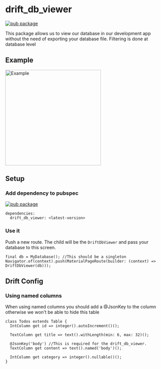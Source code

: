 # drift_db_viewer

[![pub package](https://img.shields.io/pub/v/drift_db_viewer.svg)](https://pub.dartlang.org/packages/drift_db_viewer)

This package allows us to view our database in our development app without the need of exporting your database file.
Filtering is done at database level

## Example

<img src="https://github.com/vanlooverenkoen/db_viewer/blob/master/drift_db_viewer/assets/example.gif?raw=true" alt="Example" width="300"/>

## Setup

### Add dependency to pubspec

[![pub package](https://img.shields.io/pub/v/drift_db_viewer.svg)](https://pub.dartlang.org/packages/drift_db_viewer)
```
dependencies:
  drift_db_viewer: <latest-version>
```

### Use it

Push a new route. The child will be the `DriftDbViewer` and pass your database to this screen.
```
final db = MyDatabase(); //This should be a singleton
Navigator.of(context).push(MaterialPageRoute(builder: (context) => DriftDbViewer(db)));
```

## Drift Config

### Using named columns

When using named columns you should add a @JsonKey to the column otherwise we won't be able to hide this table
```
class Todos extends Table {
  IntColumn get id => integer().autoIncrement()();

  TextColumn get title => text().withLength(min: 6, max: 32)();

  @JsonKey('body') //This is required for the drift_db_viewer.
  TextColumn get content => text().named('body')();

  IntColumn get category => integer().nullable()();
}
```

